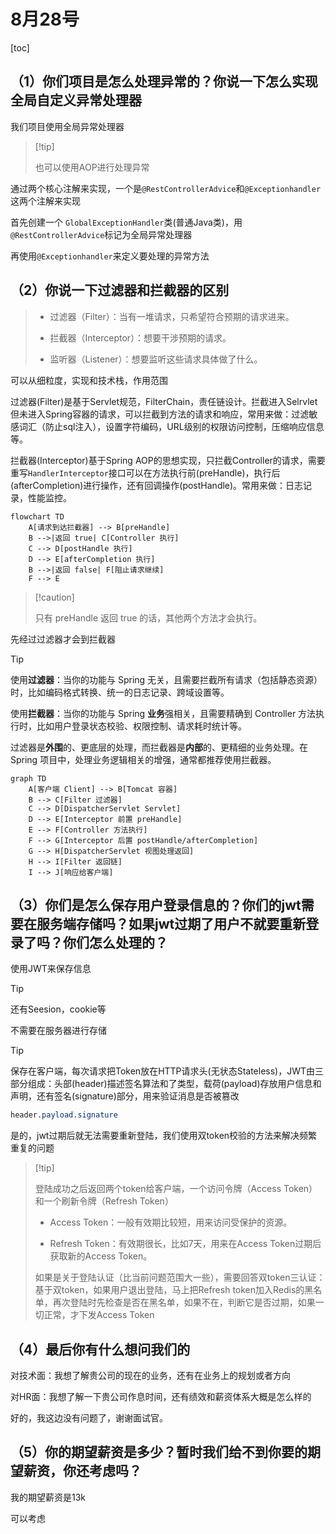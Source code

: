 # 8月28号



[toc]









## （1）你们项目是怎么处理异常的？你说一下怎么实现全局自定义异常处理器

我们项目使用全局异常处理器

>  [!tip]
>
> 也可以使用AOP进行处理异常

通过两个核心注解来实现，一个是`@RestControllerAdvice`和`@Exceptionhandler`这两个注解来实现

首先创建一个 `GlobalExceptionHandler`类(普通Java类)，用`@RestControllerAdvice`标记为全局异常处理器

再使用`@Exceptionhandler`来定义要处理的异常方法



## （2）你说一下过滤器和拦截器的区别

> - 过滤器（Filter）：当有一堆请求，只希望符合预期的请求进来。
>
> - 拦截器（Interceptor）：想要干涉预期的请求。
>
> - 监听器（Listener）：想要监听这些请求具体做了什么。

 可以从细粒度，实现和技术栈，作用范围

过滤器(Filter)是基于Servlet规范，FilterChain，责任链设计。拦截进入Selrvlet但未进入Spring容器的请求，可以拦截到方法的请求和响应，常用来做：过滤敏感词汇（防止sql注入），设置字符编码，URL级别的权限访问控制，压缩响应信息等。

拦截器(Interceptor)基于Spring AOP的思想实现，只拦截Controller的请求，需要重写`HandlerInterceptor`接口可以在方法执行前(preHandle)，执行后(afterCompletion)进行操作，还有回调操作(postHandle)。常用来做：日志记录，性能监控。

```mermaid
flowchart TD
    A[请求到达拦截器] --> B[preHandle]
    B -->|返回 true| C[Controller 执行]
    C --> D[postHandle 执行]
    D --> E[afterCompletion 执行]
    B -->|返回 false| F[阻止请求继续]
    F --> E

```



>  [!caution]
>
> 只有 preHandle 返回 true 的话，其他两个方法才会执行。

先经过过滤器才会到拦截器

> [!tip]
>
> 使用**过滤器**：当你的功能与 Spring 无关，且需要拦截所有请求（包括静态资源）时，比如编码格式转换、统一的日志记录、跨域设置等。
>
> 使用**拦截器**：当你的功能与 Spring **业务**强相关，且需要精确到 Controller 方法执行时，比如用户登录状态校验、权限控制、请求耗时统计等。
>
> 过滤器是**外围**的、更底层的处理，而拦截器是**内部**的、更精细的业务处理。在 Spring 项目中，处理业务逻辑相关的增强，通常都推荐使用拦截器。
>
> ```mermaid
> graph TD
>     A[客户端 Client] --> B[Tomcat 容器]
>     B --> C[Filter 过滤器]
>     C --> D[DispatcherServlet Servlet]
>     D --> E[Interceptor 前置 preHandle]
>     E --> F[Controller 方法执行]
>     F --> G[Interceptor 后置 postHandle/afterCompletion]
>     G --> H[DispatcherServlet 视图处理返回]
>     H --> I[Filter 返回链]
>     I --> J[响应给客户端]
> ```
>
> 

## （3）你们是怎么保存用户登录信息的？你们的jwt需要在服务端存储吗？如果jwt过期了用户不就要重新登录了吗？你们怎么处理的？

使用JWT来保存信息

> [!tip]
>
> 还有Seesion，cookie等

不需要在服务器进行存储

> [!tip]
>
> 保存在客户端，每次请求把Token放在HTTP请求头(无状态Stateless)，JWT由三部分组成：头部(header)描述签名算法和了类型，载荷(payload)存放用户信息和声明，还有签名(signature)部分，用来验证消息是否被篡改
>
> ```css
> header.payload.signature
> ```

是的，jwt过期后就无法需要重新登陆，我们使用双token校验的方法来解决频繁重复的问题

>  [!tip]
>
>  登陆成功之后返回两个token给客户端，一个访问令牌（Access Token）和一个刷新令牌（Refresh Token）
>
>  - Access Token：一般有效期比较短，用来访问受保护的资源。
>
>  - Refresh Token：有效期很长，比如7天，用来在Access Token过期后获取新的Access Token。
>
>  如果是关于登陆认证（比当前问题范围大一些），需要回答双token三认证：基于双token，如果用户退出登陆，马上把Refresh token加入Redis的黑名单，再次登陆时先检查是否在黑名单，如果不在，判断它是否过期，如果一切正常，才下发Access Token



## （4）最后你有什么想问我们的

对技术面：我想了解贵公司的现在的业务，还有在业务上的规划或者方向

对HR面：我想了解一下贵公司作息时间，还有绩效和薪资体系大概是怎么样的

好的，我这边没有问题了，谢谢面试官。

## （5）你的期望薪资是多少？暂时我们给不到你要的期望薪资，你还考虑吗？

我的期望薪资是13k

可以考虑

